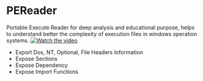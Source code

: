 # PEReader
Portable Execute Reader for deep analysis and educational purpose, helps to understand better the complexity of execution files in windows operation systems.
[![Watch the video](https://img.youtube.com/vi/T-D1KVIuvjA/maxresdefault.jpg)](https://raw.githubusercontent.com/proxytype/PEReader/main/pereader.webm)


* Export Dos, NT, Optional, File Headers Information
* Expose Sections
* Expose Dependency
* Expose Import Functions

